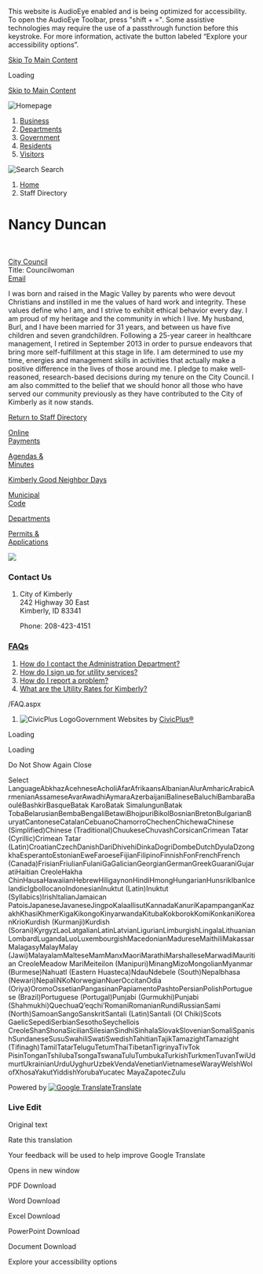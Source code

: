 This website is AudioEye enabled and is being optimized for accessibility. To open the AudioEye Toolbar, press "shift + =". Some assistive technologies may require the use of a passthrough function before this keystroke. For more information, activate the button labeled “Explore your accessibility options”.

[Skip To Main Content](https://www.cityofkimberly.org/directory.aspx?EID=17%2F)

Loading

[Skip to Main Content](https://www.cityofkimberly.org/directory.aspx?EID=17%2F)

![Homepage](https://www.cityofkimberly.org/ImageRepository/Document?documentID=2190)

1. [Business](https://www.cityofkimberly.org/35/Business)
2. [Departments](https://www.cityofkimberly.org/8/Departments)
3. [Government](https://www.cityofkimberly.org/27/Government)
4. [Residents](https://www.cityofkimberly.org/31/Residents)
5. [Visitors](https://www.cityofkimberly.org/64/Visitors)

![Search](https://www.cityofkimberly.org/ImageRepository/Document?documentID=2195) Search

1. [Home](https://www.cityofkimberly.org)
2. Staff Directory

# Nancy Duncan

 

[City Council](https://www.cityofkimberly.org/Directory.aspx?DID=4)  
Title: Councilwoman  
[Email](mailto:nduncan@cityofkimberly.org)

I was born and raised in the Magic Valley by parents who were devout Christians and instilled in me the values of hard work and integrity. These values define who I am, and I strive to exhibit ethical behavior every day. I am proud of my heritage and the community in which I live. My husband, Burl, and I have been married for 31 years, and between us have five children and seven grandchildren. Following a 25-year career in healthcare management, I retired in September 2013 in order to pursue endeavors that bring more self-fulfillment at this stage in life. I am determined to use my time, energies and management skills in activities that actually make a positive difference in the lives of those around me. I pledge to make well-reasoned, research-based decisions during my tenure on the City Council. I am also committed to the belief that we should honor all those who have served our community previously as they have contributed to the City of Kimberly as it now stands.  

[Return to Staff Directory](https://www.cityofkimberly.org/Directory.aspx)

[Online  
Payments](https://www.xpressbillpay.com/)

[Agendas &amp;  
Minutes](https://www.cityofkimberly.org/AgendaCenter)

[Kimberly Good Neighbor Days](https://www.cityofkimberly.org/1016/Kimberly-Good-Neighbor-Days)

[Municipal  
Code](https://www.cityofkimberly.org/169/City-Code)

[Departments](https://www.cityofkimberly.org/8/Departments)

[Permits &amp;  
Applications](https://www.cityofkimberly.org/488/Applications-Permits)

![](https://www.cityofkimberly.org/ImageRepository/Document?documentID=2191)

### Contact Us

1. City of Kimberly   
   242 Highway 30 East   
   Kimberly, ID 83341 
   
   Phone: 208-423-4151

<!--THE END-->

<!--THE END-->

<!--THE END-->

### [FAQs](https://www.cityofkimberly.org/Faq.aspx?TID=51)

1. [How do I contact the Administration Department?](https://www.cityofkimberly.org/Faq.aspx?QID=174)
2. [How do I sign up for utility services?](https://www.cityofkimberly.org/Faq.aspx?QID=175)
3. [How do I report a problem?](https://www.cityofkimberly.org/Faq.aspx?QID=176)
4. [What are the Utility Rates for Kimberly?](https://www.cityofkimberly.org/Faq.aspx?QID=177)

/FAQ.aspx

1. ![CivicPlus Logo](https://www.cityofkimberly.org/ImageRepository/Document?documentID=2217)Government Websites by [CivicPlus®](https://www.civicplus.com/referal)

Loading

Loading

Do Not Show Again Close

Select LanguageAbkhazAcehneseAcholiAfarAfrikaansAlbanianAlurAmharicArabicArmenianAssameseAvarAwadhiAymaraAzerbaijaniBalineseBaluchiBambaraBaouléBashkirBasqueBatak KaroBatak SimalungunBatak TobaBelarusianBembaBengaliBetawiBhojpuriBikolBosnianBretonBulgarianBuryatCantoneseCatalanCebuanoChamorroChechenChichewaChinese (Simplified)Chinese (Traditional)ChuukeseChuvashCorsicanCrimean Tatar (Cyrillic)Crimean Tatar (Latin)CroatianCzechDanishDariDhivehiDinkaDogriDombeDutchDyulaDzongkhaEsperantoEstonianEweFaroeseFijianFilipinoFinnishFonFrenchFrench (Canada)FrisianFriulianFulaniGaGalicianGeorgianGermanGreekGuaraniGujaratiHaitian CreoleHakha ChinHausaHawaiianHebrewHiligaynonHindiHmongHungarianHunsrikIbanIcelandicIgboIlocanoIndonesianInuktut (Latin)Inuktut (Syllabics)IrishItalianJamaican PatoisJapaneseJavaneseJingpoKalaallisutKannadaKanuriKapampanganKazakhKhasiKhmerKigaKikongoKinyarwandaKitubaKokborokKomiKonkaniKoreanKrioKurdish (Kurmanji)Kurdish (Sorani)KyrgyzLaoLatgalianLatinLatvianLigurianLimburgishLingalaLithuanianLombardLugandaLuoLuxembourgishMacedonianMadureseMaithiliMakassarMalagasyMalayMalay (Jawi)MalayalamMalteseMamManxMaoriMarathiMarshalleseMarwadiMauritian CreoleMeadow MariMeiteilon (Manipuri)MinangMizoMongolianMyanmar (Burmese)Nahuatl (Eastern Huasteca)NdauNdebele (South)Nepalbhasa (Newari)NepaliNKoNorwegianNuerOccitanOdia (Oriya)OromoOssetianPangasinanPapiamentoPashtoPersianPolishPortuguese (Brazil)Portuguese (Portugal)Punjabi (Gurmukhi)Punjabi (Shahmukhi)QuechuaQʼeqchiʼRomaniRomanianRundiRussianSami (North)SamoanSangoSanskritSantali (Latin)Santali (Ol Chiki)Scots GaelicSepediSerbianSesothoSeychellois CreoleShanShonaSicilianSilesianSindhiSinhalaSlovakSlovenianSomaliSpanishSundaneseSusuSwahiliSwatiSwedishTahitianTajikTamazightTamazight (Tifinagh)TamilTatarTeluguTetumThaiTibetanTigrinyaTivTok PisinTonganTshilubaTsongaTswanaTuluTumbukaTurkishTurkmenTuvanTwiUdmurtUkrainianUrduUyghurUzbekVendaVenetianVietnameseWarayWelshWolofXhosaYakutYiddishYorubaYucatec MayaZapotecZulu

Powered by [![Google Translate](https://www.gstatic.com/images/branding/googlelogo/1x/googlelogo_color_42x16dp.png)Translate](https://translate.google.com)

### Live Edit

Original text

Rate this translation

Your feedback will be used to help improve Google Translate

Opens in new window

PDF Download

Word Download

Excel Download

PowerPoint Download

Document Download

Explore your accessibility options